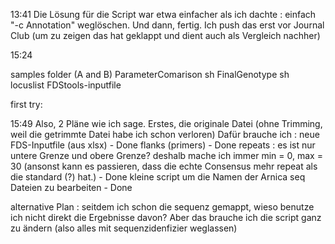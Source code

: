 13:41
Die Lösung für die Script war etwa einfacher als ich dachte : einfach "-c Annotation" weglöschen. 
Und dann, fertig. 
Ich push das erst vor Journal Club (um zu zeigen das hat geklappt und dient auch als Vergleich nachher)

15:24

samples folder (A and B)
ParameterComarison sh
FinalGenotype sh 
locuslist
FDStools-inputfile

first try: 

15:49
Also, 2 Pläne wie ich sage. 
Erstes, die originale Datei (ohne Trimming, weil die getrimmte Datei habe ich schon verloren)
Dafür brauche ich : 
    neue FDS-Inputfile (aus xlsx) - Done 
        flanks (primers) - Done 
        repeats : es ist nur untere Grenze und obere Grenze? deshalb mache ich immer min = 0, max = 30 (ansonst kann es passieren, dass die echte Consensus mehr repeat als die standard (?) hat.) - Done 
    kleine script um die Namen der Arnica seq Dateien zu bearbeiten - Done 

alternative Plan : seitdem ich schon die sequenz gemappt, wieso benutze ich nicht direkt die Ergebnisse davon? 
Aber das brauche ich die script ganz zu ändern (also alles mit sequenzidenfizier weglassen)